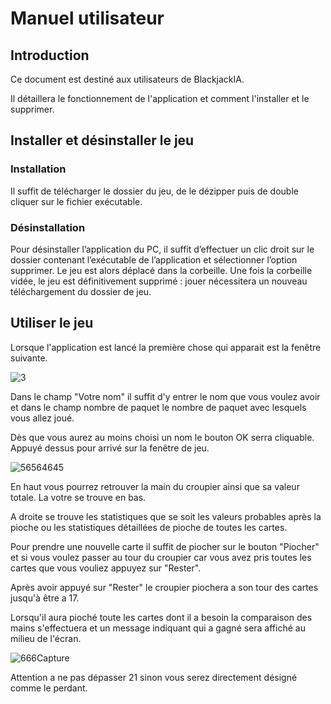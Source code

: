 # Manuel utilisateur

## Introduction

Ce document est destiné aux utilisateurs de BlackjackIA. 

Il détaillera le fonctionnement de l'application et comment l'installer et le supprimer.

## Installer et désinstaller le jeu

### Installation

Il suffit de télécharger le dossier du jeu, de le dézipper puis de double cliquer sur le fichier exécutable.

### Désinstallation

Pour désinstaller l’application du PC, il suffit d’effectuer un clic droit sur le dossier contenant l’exécutable de l’application et sélectionner l’option supprimer. Le jeu est alors déplacé dans la corbeille. Une fois la corbeille vidée, le jeu est définitivement supprimé : jouer nécessitera un nouveau téléchargement du dossier de jeu.

## Utiliser le jeu

Lorsque l'application est lancé la première chose qui apparait est la fenêtre suivante. 

![3](C:\Users\dallas.ctllz\Desktop\3.PNG)

Dans le champ "Votre nom" il suffit d'y entrer le nom que vous voulez avoir et dans le champ nombre de paquet le nombre de paquet avec lesquels vous allez joué.

Dès que vous aurez au moins choisi un nom le bouton OK serra cliquable. Appuyé dessus pour arrivé sur la fenêtre de jeu.

![56564645](C:\Users\dallas.ctllz\Desktop\56564645.PNG)

En haut vous pourrez retrouver la main du croupier ainsi que sa valeur totale. La votre se trouve en bas.

A droite se trouve les statistiques que se soit les valeurs probables après la pioche ou les statistiques détaillées de pioche de toutes les cartes.

Pour prendre une nouvelle carte il suffit de piocher sur le bouton "Piocher" et si vous voulez passer au tour du croupier car vous avez pris toutes les cartes que vous vouliez appuyez sur "Rester".

Après avoir appuyé sur "Rester" le croupier piochera a son tour des cartes jusqu'à être a 17.

Lorsqu'il aura pioché toute les cartes dont il a besoin la comparaison des mains s'effectuera et un message indiquant qui a gagné sera affiché au milieu de l'écran.

![666Capture](C:\Users\dallas.ctllz\Desktop\666Capture.PNG)

Attention a ne pas dépasser 21 sinon vous serez directement désigné comme le perdant.